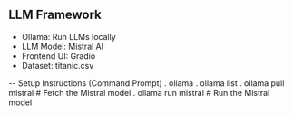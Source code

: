 ## LLM Framework 
  - Ollama: Run LLMs locally
  - LLM Model: Mistral AI
  - Frontend UI: Gradio
  - Dataset: titanic.csv

-- Setup Instructions (Command Prompt)
    . ollama
    . ollama list
    . ollama pull mistral # Fetch the Mistral model
    . ollama run mistral  # Run the Mistral model
